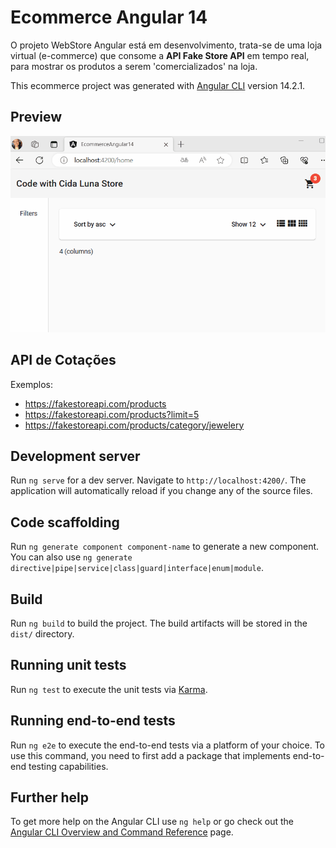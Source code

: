 # Ecommerce Angular 14

O projeto WebStore Angular está em desenvolvimento, trata-se de uma loja virtual (e-commerce) que consome a **API Fake Store API** em tempo real, para mostrar os produtos a serem 'comercializados' na loja.

This ecommerce project was generated with [Angular CLI](https://github.com/angular/angular-cli) version 14.2.1.

## Preview

![Header ecommerce with shopping cart icon](./src/assets/ecommerce-angular-14-Cida-Luna-IT-Developer-2.gif)

## API de Cotações

Exemplos:
* https://fakestoreapi.com/products
* https://fakestoreapi.com/products?limit=5
* https://fakestoreapi.com/products/category/jewelery


## Development server

Run `ng serve` for a dev server. Navigate to `http://localhost:4200/`. The application will automatically reload if you change any of the source files.

## Code scaffolding

Run `ng generate component component-name` to generate a new component. You can also use `ng generate directive|pipe|service|class|guard|interface|enum|module`.

## Build

Run `ng build` to build the project. The build artifacts will be stored in the `dist/` directory.

## Running unit tests

Run `ng test` to execute the unit tests via [Karma](https://karma-runner.github.io).

## Running end-to-end tests

Run `ng e2e` to execute the end-to-end tests via a platform of your choice. To use this command, you need to first add a package that implements end-to-end testing capabilities.

## Further help

To get more help on the Angular CLI use `ng help` or go check out the [Angular CLI Overview and Command Reference](https://angular.io/cli) page.
